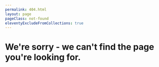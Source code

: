 ```yaml
---
permalink: 404.html
layout: page
pageClass: not-found
eleventyExcludeFromCollections: true
---
```


# We're sorry - we can't find the page you're looking for.

